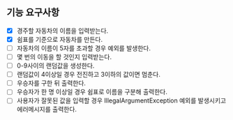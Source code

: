 ## 기능 요구사항
- [x] 경주할 자동차의 이름을 입력받는다.
- [x] 쉼표를 기준으로 자동차를 만든다.
- [ ] 자동차의 이름이 5자를 초과할 경우 예외를 발생한다.
- [ ] 몇 번의 이동을 할 것인지 입력받는다.
- [ ] 0-9사이의 랜덤값을 생성한다.
- [ ] 랜덤값이 4이상일 경우 전진하고 3이하의 값이면 멈춘다.
- [ ] 우승자를 구한 뒤 출력한다.
- [ ] 우승자가 한 명 이상일 경우 쉼표로 이름을 구분해 출력한다.
- [ ] 사용자가 잘못된 값을 입력할 경우 IllegalArgumentException 예외를 발생시키고 에러메시지를 출력한다.